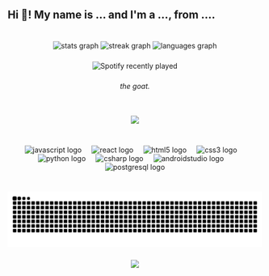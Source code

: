 <h2 align="left">Hi 👋! My name is ... and I'm a ..., from ....</h2>

###

<br clear="both">

<div align="center">
  <img src="https://github-readme-stats.vercel.app/api?username=joaovitor101&hide_title=false&hide_rank=false&show_icons=true&include_all_commits=true&count_private=true&disable_animations=false&theme=dracula&locale=en&hide_border=false" height="150" alt="stats graph"  />
  <img src="https://streak-stats.demolab.com?user=joaovitor101&locale=en&mode=daily&theme=dracula&hide_border=false&border_radius=5" height="150" alt="streak graph"  />
  <img src="https://github-readme-stats.vercel.app/api/top-langs?username=joaovitor101&locale=en&hide_title=false&layout=compact&card_width=320&langs_count=6&theme=gruvbox&hide_border=false" height="150" alt="languages graph"  />
</div>

###

<div align="center">
  
![Spotify recently played](https://spotify-recently-played-readme.vercel.app/api?user=31gug5ae4p65ilxt3ggrrysaat7q&width=700)

</div>

###

<h6 align="center">the goat.</h6>

###

<br clear="both">

<div align="center">
  <img height="155" src="https://i.postimg.cc/LXLYS5FN/goat.png"  />
</div>

###

<br clear="both">

<div align="center">
  <img src="https://cdn.jsdelivr.net/gh/devicons/devicon/icons/javascript/javascript-original.svg" height="30" alt="javascript logo"  />
  <img width="12" />
  <img src="https://cdn.jsdelivr.net/gh/devicons/devicon/icons/react/react-original.svg" height="30" alt="react logo"  />
  <img width="12" />
  <img src="https://cdn.jsdelivr.net/gh/devicons/devicon/icons/html5/html5-original.svg" height="30" alt="html5 logo"  />
  <img width="12" />
  <img src="https://cdn.jsdelivr.net/gh/devicons/devicon/icons/css3/css3-original.svg" height="30" alt="css3 logo"  />
  <img width="12" />
  <img src="https://cdn.jsdelivr.net/gh/devicons/devicon/icons/python/python-original.svg" height="30" alt="python logo"  />
  <img width="12" />
  <img src="https://cdn.jsdelivr.net/gh/devicons/devicon/icons/csharp/csharp-original.svg" height="30" alt="csharp logo"  />
  <img width="12" />
  <img src="https://cdn.jsdelivr.net/gh/devicons/devicon/icons/androidstudio/androidstudio-original.svg" height="30" alt="androidstudio logo"  />
  <img width="12" />
  <img src="https://cdn.jsdelivr.net/gh/devicons/devicon/icons/postgresql/postgresql-original.svg" height="30" alt="postgresql logo"  />
</div>

###

<br clear="both">

<img src="https://raw.githubusercontent.com/joaovitor101/joaovitor101/output/snake.svg" alt="Snake animation" />

###

<div align="center">
  <img src="https://profile-counter.glitch.me/joaovitor101/count.svg?"  />
</div>

###

